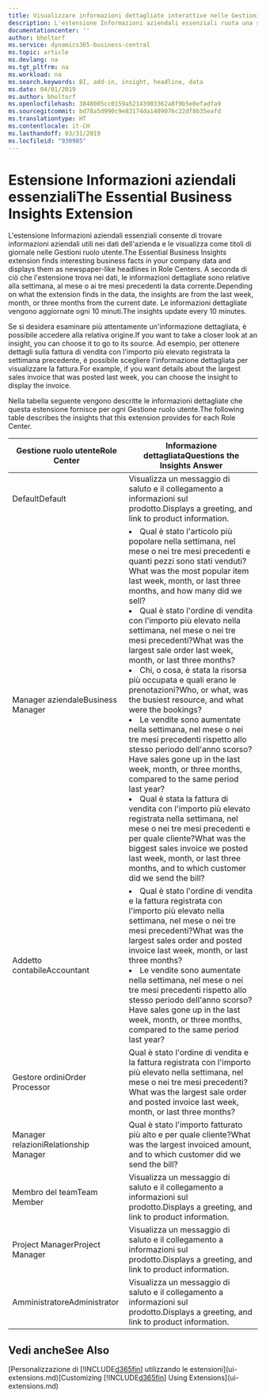 ```yaml
---
title: Visualizzare informazioni dettagliate interattive nelle Gestioni ruolo utente | Documenti di Microsoft
description: L'estensione Informazioni aziendali essenziali ruota una serie di informazioni dettagliate aziendali nelle Gestioni ruolo utente.
documentationcenter: ''
author: bholtorf
ms.service: dynamics365-business-central
ms.topic: article
ms.devlang: na
ms.tgt_pltfrm: na
ms.workload: na
ms.search.keywords: BI, add-in, insight, headline, data
ms.date: 04/01/2019
ms.author: bholtorf
ms.openlocfilehash: 3848005cc0159a52143903362a8f9b5e0efadfa9
ms.sourcegitcommit: bd78a5d990c9e83174da1409076c22df8b35eafd
ms.translationtype: HT
ms.contentlocale: it-CH
ms.lasthandoff: 03/31/2019
ms.locfileid: "930985"
---
```

# <a name="the-essential-business-insights-extension"></a><span data-ttu-id="488a1-103">Estensione Informazioni aziendali essenziali</span><span class="sxs-lookup"><span data-stu-id="488a1-103">The Essential Business Insights Extension</span></span>
<span data-ttu-id="488a1-104">L'estensione Informazioni aziendali essenziali consente di trovare informazioni aziendali utili nei dati dell'azienda e le visualizza come titoli di giornale nelle Gestioni ruolo utente.</span><span class="sxs-lookup"><span data-stu-id="488a1-104">The Essential Business Insights extension finds interesting business facts in your company data and displays them as newspaper-like headlines in Role Centers.</span></span> <span data-ttu-id="488a1-105">A seconda di ciò che l'estensione trova nei dati, le informazioni dettagliate sono relative alla settimana, al mese o ai tre mesi precedenti la data corrente.</span><span class="sxs-lookup"><span data-stu-id="488a1-105">Depending on what the extension finds in the data, the insights are from the last week, month, or three months from the current date.</span></span> <span data-ttu-id="488a1-106">Le informazioni dettagliate vengono aggiornate ogni 10 minuti.</span><span class="sxs-lookup"><span data-stu-id="488a1-106">The insights update every 10 minutes.</span></span>  

<span data-ttu-id="488a1-107">Se si desidera esaminare più attentamente un'informazione dettagliata, è possibile accedere alla relativa origine.</span><span class="sxs-lookup"><span data-stu-id="488a1-107">If you want to take a closer look at an insight, you can choose it to go to its source.</span></span> <span data-ttu-id="488a1-108">Ad esempio, per ottenere dettagli sulla fattura di vendita con l'importo più elevato registrata la settimana precedente, è possibile scegliere l'informazione dettagliata per visualizzare la fattura.</span><span class="sxs-lookup"><span data-stu-id="488a1-108">For example, if you want details about the largest sales invoice that was posted last week, you can choose the insight to display the invoice.</span></span>

<span data-ttu-id="488a1-109">Nella tabella seguente vengono descritte le informazioni dettagliate che questa estensione fornisce per ogni Gestione ruolo utente.</span><span class="sxs-lookup"><span data-stu-id="488a1-109">The following table describes the insights that this extension provides for each Role Center.</span></span>

|<span data-ttu-id="488a1-110">Gestione ruolo utente</span><span class="sxs-lookup"><span data-stu-id="488a1-110">Role Center</span></span>|<span data-ttu-id="488a1-111">Informazione dettagliata</span><span class="sxs-lookup"><span data-stu-id="488a1-111">Questions the Insights Answer</span></span>|
|----|-----|
|<span data-ttu-id="488a1-112">Default</span><span class="sxs-lookup"><span data-stu-id="488a1-112">Default</span></span>|<span data-ttu-id="488a1-113">Visualizza un messaggio di saluto e il collegamento a informazioni sul prodotto.</span><span class="sxs-lookup"><span data-stu-id="488a1-113">Displays a greeting, and link to product information.</span></span>|
|<span data-ttu-id="488a1-114">Manager aziendale</span><span class="sxs-lookup"><span data-stu-id="488a1-114">Business Manager</span></span>|<li> <span data-ttu-id="488a1-115">Qual è stato l'articolo più popolare nella settimana, nel mese o nei tre mesi precedenti e quanti pezzi sono stati venduti?</span><span class="sxs-lookup"><span data-stu-id="488a1-115">What was the most popular item last week, month, or last three months, and how many did we sell?</span></span><br><li> <span data-ttu-id="488a1-116">Qual è stato l'ordine di vendita con l'importo più elevato nella settimana, nel mese o nei tre mesi precedenti?</span><span class="sxs-lookup"><span data-stu-id="488a1-116">What was the largest sale order last week, month, or last three months?</span></span><br><li> <span data-ttu-id="488a1-117">Chi, o cosa, è stata la risorsa più occupata e quali erano le prenotazioni?</span><span class="sxs-lookup"><span data-stu-id="488a1-117">Who, or what, was the busiest resource, and what were the bookings?</span></span><br><li> <span data-ttu-id="488a1-118">Le vendite sono aumentate nella settimana, nel mese o nei tre mesi precedenti rispetto allo stesso periodo dell'anno scorso?</span><span class="sxs-lookup"><span data-stu-id="488a1-118">Have sales gone up in the last week, month, or three months, compared to the same period last year?</span></span><br><li> <span data-ttu-id="488a1-119">Qual è stata la fattura di vendita con l'importo più elevato registrata nella settimana, nel mese o nei tre mesi precedenti e per quale cliente?</span><span class="sxs-lookup"><span data-stu-id="488a1-119">What was the biggest sales invoice we posted last week, month, or last three months, and to which customer did we send the bill?</span></span></li> |
|<span data-ttu-id="488a1-120">Addetto contabile</span><span class="sxs-lookup"><span data-stu-id="488a1-120">Accountant</span></span>|<li> <span data-ttu-id="488a1-121">Qual è stato l'ordine di vendita e la fattura registrata con l'importo più elevato nella settimana, nel mese o nei tre mesi precedenti?</span><span class="sxs-lookup"><span data-stu-id="488a1-121">What was the largest sales order and posted invoice last week, month, or last three months?</span></span><br><li> <span data-ttu-id="488a1-122">Le vendite sono aumentate nella settimana, nel mese o nei tre mesi precedenti rispetto allo stesso periodo dell'anno scorso?</span><span class="sxs-lookup"><span data-stu-id="488a1-122">Have sales gone up in the last week, month, or three months, compared to the same period last year?</span></span> |
|<span data-ttu-id="488a1-123">Gestore ordini</span><span class="sxs-lookup"><span data-stu-id="488a1-123">Order Processor</span></span>| <span data-ttu-id="488a1-124">Qual è stato l'ordine di vendita e la fattura registrata con l'importo più elevato nella settimana, nel mese o nei tre mesi precedenti?</span><span class="sxs-lookup"><span data-stu-id="488a1-124">What was the largest sale order and posted invoice last week, month, or last three months?</span></span>|
|<span data-ttu-id="488a1-125">Manager relazioni</span><span class="sxs-lookup"><span data-stu-id="488a1-125">Relationship Manager</span></span>| <span data-ttu-id="488a1-126">Qual è stato l'importo fatturato più alto e per quale cliente?</span><span class="sxs-lookup"><span data-stu-id="488a1-126">What was the largest invoiced amount, and to which customer did we send the bill?</span></span>|
|<span data-ttu-id="488a1-127">Membro del team</span><span class="sxs-lookup"><span data-stu-id="488a1-127">Team Member</span></span>| <span data-ttu-id="488a1-128">Visualizza un messaggio di saluto e il collegamento a informazioni sul prodotto.</span><span class="sxs-lookup"><span data-stu-id="488a1-128">Displays a greeting, and link to product information.</span></span>|
|<span data-ttu-id="488a1-129">Project Manager</span><span class="sxs-lookup"><span data-stu-id="488a1-129">Project Manager</span></span>| <span data-ttu-id="488a1-130">Visualizza un messaggio di saluto e il collegamento a informazioni sul prodotto.</span><span class="sxs-lookup"><span data-stu-id="488a1-130">Displays a greeting, and link to product information.</span></span>|
|<span data-ttu-id="488a1-131">Amministratore</span><span class="sxs-lookup"><span data-stu-id="488a1-131">Administrator</span></span>| <span data-ttu-id="488a1-132">Visualizza un messaggio di saluto e il collegamento a informazioni sul prodotto.</span><span class="sxs-lookup"><span data-stu-id="488a1-132">Displays a greeting, and link to product information.</span></span>|

## <a name="see-also"></a><span data-ttu-id="488a1-133">Vedi anche</span><span class="sxs-lookup"><span data-stu-id="488a1-133">See Also</span></span>
<span data-ttu-id="488a1-134">[Personalizzazione di [!INCLUDE[d365fin](includes/d365fin_md.md)] utilizzando le estensioni](ui-extensions.md)</span><span class="sxs-lookup"><span data-stu-id="488a1-134">[Customizing [!INCLUDE[d365fin](includes/d365fin_md.md)] Using Extensions](ui-extensions.md)</span></span>
